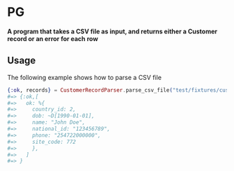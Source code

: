 # PG

**A program that takes a CSV file as input, and returns either a Customer record or an error for each row**

## Usage

The following example shows how to parse a CSV file

```elixir
{:ok, records} = CustomerRecordParser.parse_csv_file("test/fixtures/customers.csv")
#=> {:ok,[
#=>   ok: %{
#=>     country_id: 2,
#=>     dob: ~D[1990-01-01],
#=>     name: "John Doe",
#=>     national_id: "123456789",
#=>     phone: "254722000000",
#=>     site_code: 772
#=>     },
#=>   ]
#=> }
```
